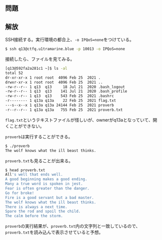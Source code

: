 ## 問題

## 解放

SSH接続する。実行環境の都合上、`-o IPQoS=none`をつけている。

```zsh
$ ssh q13@ctfq.u1tramarine.blue -p 10013 -o IPQoS=none
```

接続したら、ファイルを見てみる。

```bash
[q13@592fa2a281c1 ~]$ ls -al
total 52
dr-xr-xr-x 1 root root  4096 Feb 25  2021 .
drwxr-xr-x 1 root root  4096 Feb 25  2021 ..
-rw-r--r-- 1 q13  q13     18 Jul 21  2020 .bash_logout
-rw-r--r-- 1 q13  q13    141 Jul 21  2020 .bash_profile
-rw-r--r-- 1 q13  q13    543 Feb 25  2021 .bashrc
-r-------- 1 q13a q13a    22 Feb 25  2021 flag.txt
---s--x--x 1 q13a q13a 24144 Feb 25  2021 proverb
-r--r--r-- 1 q13a q13a   755 Feb 25  2021 proverb.txt
```

`flag.txt`というテキストファイルが怪しいが、ownerがq13aとなっていて、開くことができない。

`proverb`は実行することができる。

```bash
$ ./proverb
The wolf knows what the ill beast thinks.
```

`proverb.txt`も見ることが出来る。

```bash
$ head proverb.txt
All's well that ends well.
A good beginning makes a good ending.
Many a true word is spoken in jest.
Fear is often greater than the danger.
Go for broke!
Fire is a good servant but a bad master.
The wolf knows what the ill beast thinks.
There is always a next time.
Spare the rod and spoil the child.
The calm before the storm.
```

`proverb`の実行結果が、`proverb.txt`内の文字列と一致しているので、`proverb.txt`を読み込んで表示させていると予想。